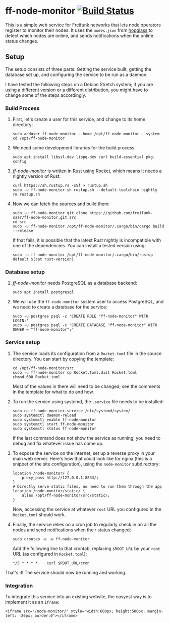 # ff-node-monitor [![Build Status](https://travis-ci.org/freifunk-saar/ff-node-monitor.svg?branch=master)](https://travis-ci.org/freifunk-saar/ff-node-monitor)

This is a simple web service for Freifunk networks that lets node operators
register to monitor their nodes.  It uses the `nodes.json` from
[hopglass](https://github.com/hopglass/hopglass) to detect which nodes are
online, and sends notifications when the online status changes.

## Setup

The setup consists of three parts: Getting the service built, getting the
database set up, and configuring the service to be run as a daemon.

I have tested the following steps on a Debian Stretch system; if you are using a
different version or a different distribution, you might have to change some of
the steps accordingly.

### Build Process

1.  First, let's create a user for this service, and change to its home directory:

    ```
    sudo adduser ff-node-monitor --home /opt/ff-node-monitor --system
    cd /opt/ff-node-monitor
    ```

2.  We need some development libraries for the build process:

    ```
    sudo apt install libssl-dev libpq-dev curl build-essential pkg-config
    ```

3.  *ff-node-monitor* is written in [Rust](https://www.rust-lang.org/) using
    [Rocket](https://rocket.rs/), which means it needs a nightly version of Rust:

    ```
    curl https://sh.rustup.rs -sSf > rustup.sh
    sudo -u ff-node-monitor sh rustup.sh --default-toolchain nightly
    rm rustup.sh
    ```

4.  Now we can fetch the sources and build them:

    ```
    sudo -u ff-node-monitor git clone https://github.com/freifunk-saar/ff-node-monitor.git src
    cd src
    sudo -u ff-node-monitor /opt/ff-node-monitor/.cargo/bin/cargo build --release
    ```

    If that fails, it is possible that the latest Rust nightly is incompatible
    with one of the dependencies.  You can install a tested version using:

    ```
    sudo -u ff-node-monitor /opt/ff-node-monitor/.cargo/bin/rustup default $(cat rust-version)
    ```

### Database setup

1.  *ff-node-monitor* needs PostgreSQL as a database backend:

    ```
    sudo apt install postgresql
    ```

2.  We will use the `ff-node-monitor` system user to access PostgreSQL, and we
    need to create a database for the service:

    ```
    sudo -u postgres psql -c 'CREATE ROLE "ff-node-monitor" WITH LOGIN;'
    sudo -u postgres psql -c 'CREATE DATABASE "ff-node-monitor" WITH OWNER = "ff-node-monitor";'
    ```

### Service setup

1.  The service loads its configuration from a `Rocket.toml` file in the source
    directory.  You can start by copying the template:

    ```
    cd /opt/ff-node-monitor/src
    sudo -u ff-node-monitor cp Rocket.toml.dist Rocket.toml
    chmod 600 Rocket.toml
    ```

    Most of the values in there will need to be changed; see the comments in the
    template for what to do and how.

2.  To run the service using systemd, the `.service` file needs to be installed:

    ```
    sudo cp ff-node-monitor.service /etc/systemd/system/
    sudo systemctl daemon-reload
    sudo systemctl enable ff-node-monitor
    sudo systemctl start ff-node-monitor
    sudo systemctl status ff-node-monitor
    ```

    If the last command does not show the service as running, you need to debug
    and fix whatever issue has come up.

3.  To expose the service on the internet, set up a reverse proxy in your main
    web server.  Here's how that could look like for nginx (this is a snippet of
    the site configuration), using the `node-monitor` subdirectory:

    ```
    location /node-monitor/ {
        proxy_pass http://127.0.0.1:8833/;
    }
    # Directly serve static files, no need to run them through the app
    location /node-monitor/static/ {
        alias /opt/ff-node-monitor/src/static/;
    }
    ```

    Now, accessing the service at whatever `root` URL you configured in the
    `Rocket.toml` should work.

4.  Finally, the service relies on a cron job to regularly check in on all the
    nodes and send notifications when their status changed:

    ```
    sudo crontab -e -u ff-node-monitor
    ```

    Add the following line to that crontab, replacing `$ROOT_URL` by your `root` URL
    (as configured in `Rocket.toml`):

    ```
    */5 * * * *    curl $ROOT_URL/cron
    ```

That's it!  The service should now be running and working.

### Integration

To integrate this service into an existing website, the easyest way is to implement it as an `iframe`:

    <iframe src="/node-monitor/" style="width:600px; height:500px; margin-left: -20px; border:0"></iframe>
